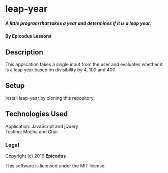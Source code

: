 # leap-year

##### A little program that takes a year and determines if it is a leap year.

#### By Epicodus Lessons

## Description

This application takes a single input from the user and evaluates whether it is a leap year based on divisibility by 4, 100 and 400.

## Setup

Install leap-year by cloning this repository.

## Technologies Used

Application: JavaScript and jQuery    
Testing: Mocha and Chai

### Legal

Copyright (c) 2016 **Epicodus**

This software is licensed under the MIT license.
